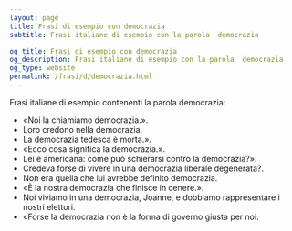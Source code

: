 ```yaml
---
layout: page
title: Frasi di esempio con democrazia 
subtitle: Frasi italiane di esempio con la parola  democrazia

og_title: Frasi di esempio con democrazia 
og_description: Frasi italiane di esempio con la parola  democrazia
og_type: website
permalink: /frasi/d/democrazia.html
---
```


Frasi italiane di esempio contenenti la parola democrazia:


- «Noi la chiamiamo democrazia.».
- Loro credono nella democrazia.
- La democrazia tedesca è morta.».
- «Ecco cosa significa la democrazia.».
- Lei è americana: come può schierarsi contro la democrazia?».
- Credeva forse di vivere in una democrazia liberale degenerata?.
- Non era quella che lui avrebbe definito democrazia.
- «È la nostra democrazia che finisce in cenere.».
- Noi viviamo in una democrazia, Joanne, e dobbiamo rappresentare i nostri elettori.
- «Forse la democrazia non è la forma di governo giusta per noi.
